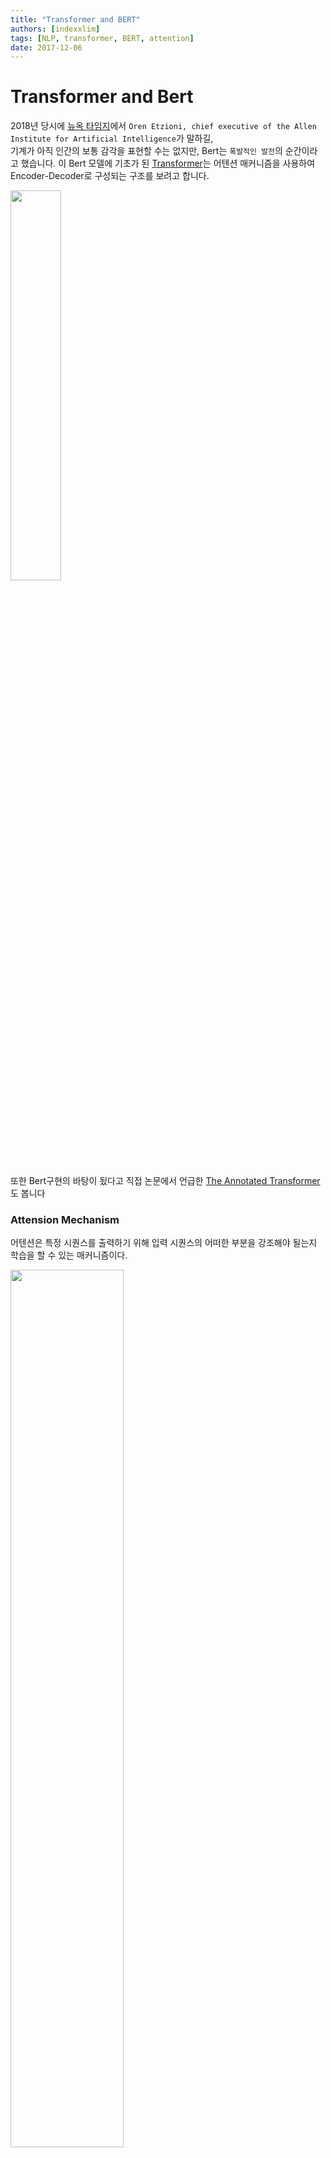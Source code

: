 ```yaml
---
title: "Transformer and BERT"
authors: [indexxlim]
tags: [NLP, transformer, BERT, attention]
date: 2017-12-06
---
```


# Transformer and Bert

2018년 당시에 [뉴옥 타임지]에서 `Oren Etzioni, chief executive of the Allen Institute for Artificial Intelligence`가 말하길,  
기계가 아직 인간의 보통 감각을 표현할 수는 없지만, Bert는 `폭발적인 발전`의 순간이라고 했습니다.
이 Bert 모델에 기초가 된 [Transformer]는 어텐션 매커니즘을 사용하여 Encoder-Decoder로 구성되는 구조를 보려고 합니다.

<!-- truncate -->

<img src="https://github.com/indexxlim/indexxlim.github.io/blob/main/diary.py/machine_learning/paper/./1_1_bert_transformer.png?raw=true" itemprop="image" width="40%" />

또한 Bert구현의 바탕이 됬다고 직접 논문에서 언급한 [The Annotated Transformer]도 봅니다

[뉴옥 타임지]: https://www.nytimes.com/2018/11/18/technology/artificial-intelligence-language.html 
[Transformer]: https://arxiv.org/abs/1706.03762
[The Annotated Transformer]: https://nlp.seas.harvard.edu/2018/04/03/attention.html


### Attension Mechanism

어텐션은 특정 시퀀스를 출력하기 위해 입력 시퀀스의 어떠한 부분을 강조해야 될는지 학습을 할 수 있는 매커니즘이다.

<img src="https://github.com/indexxlim/indexxlim.github.io/blob/main/diary.py/machine_learning/paper/./4_1_transformer.png?raw=true" itemprop="image" width="60%" />

어탠션 메커니즘은 간단히 말해서 특정 단어를 강조하는 것이다. 입력 시퀀스 중에서 특정 단어와 다른 단어가 시퀀스에서 출현시 강조되는 것이며, 그러한 강조 정보가 입력 시퀀스에 적용되어서 디코더에 입력되고, 매 디코더 시퀀스마다 이러한 계산이 진행되며 수많은 문장이 학습되면서 인코더 디코더에 입력되는 단어들의 상호간의 컨텍스트가 학습이 되는 구조이다.


<img src="https://github.com/indexxlim/indexxlim.github.io/blob/main/diary.py/machine_learning/paper/./4_2_transformer.png?raw=true" itemprop="image" width="60%" />

$$score(s_t, h_i )= s_t^T h_i 
\\e^t=[s_t^T h_1,…,s_t^T h_N]
\\a^t=softmax(e^t)
\\c_t = \sum_{i=1}^{N}a_i^t  h_i$$

원 논문에서는 t를 현재시점이라고 할 때, 인코더 출력벡터(s)와 은닉 상태 벡터(h)를 내적한 후에 소프트맥스(softmax)를 한다면 이를 어텐션 분포(attention distribution), 각각의 값을 어텐션 가중치(attention weight)라고 합니다. 이 가중치를 모두 더한다면 최종 출력 어텐션 값(attention value)이자 `문맥 벡터(context vector)`라고 정의한다. 그 후 실제 예측을 위해 어텐션 벡터와 인코더 출력벡터를 결합(concatenate)시켜 예측한다.



```python
import numpy as np
import torch
import torch.nn as nn
import torch.nn.functional as F
import math, copy, time
from torch.autograd import Variable
import matplotlib.pyplot as plt
import seaborn
seaborn.set_context(context="talk")
%matplotlib inline
```

## Transformer 

트랜스포머는 전반적인 시퀀스 전달 모델은 인코더와 디코더를 포함하는 복잡한 순환(recurrent) 또는 합성곱(convolution)을 기반으로 한다. 최고의 성능의 모델들은 또한 어텐션([attention]) 을 통해 인코더와 디코더를 연결하는데, 새로운 단순한 네트워크 아키텍처인 트랜스포머를 오로지 `어텐션 메커니즘`에 기초하고, recurrent와 convolution를 사용하지 않는다. 논문에서는 2가지 번역 작업 실험에서 모델은 병렬적이고 동시에 품질이 우수하다는 것을 보여줬다.

<img src="https://github.com/indexxlim/indexxlim.github.io/blob/main/diary.py/machine_learning/paper/./1_transformer.png?raw=true" itemprop="image" width="60%" />


[Attention]: https://arxiv.org/abs/1409.0473


### Positional Encoding

해당 모델에서는 순환(recurrence)이나  합성곱(convolution)을 전혀 사용하지 않았기 때문에, 반드시 위치 정보를 넣어줘야 한다.  따라서 positional encoding을 사용해서 입력 임베딩에 위치 정보를 넣어준다. 각 위치에 대해서 임베딩과 동일한 차원을 가지도록 인코딩을  해준 뒤 그 값을 임베딩값과 더해서 사용한다.

<img src="https://github.com/indexxlim/indexxlim.github.io/blob/main/diary.py/machine_learning/paper/./8_transformer.png?raw=true" itemprop="image" width="60%" />

positional encoding에는 여러 방법이 있지만 여기서는 입력 문장길이에 대한 제약사항을 줄이리 위해 sin, cos 함수를 사용해서 정형파로 구현해서 사용했다.
각 위치 pos와 dimension i에 대한 positional encoding값은 다음과 같이 구한다.

$${PE}_{(pos,2i)}=sin⁡(pos/10000^{2i/d_{model}})
{PE}_{(pos,2i+1)}=cos⁡(pos/10000^{2i/{d}_{model} })$$


```python
class PositionalEncoding(nn.Module):
    "Implement the PE function."
    def __init__(self, d_model, dropout, max_len=5000):
        super(PositionalEncoding, self).__init__()
        self.dropout = nn.Dropout(p=dropout)
        
        # Compute the positional encodings once in log space.
        pe = torch.zeros(max_len, d_model)
        position = torch.arange(0, max_len).unsqueeze(1)
        div_term = torch.exp(torch.arange(0, d_model, 2) *
                             -(math.log(10000.0) / d_model))
        pe[:, 0::2] = torch.sin(position * div_term)
        pe[:, 1::2] = torch.cos(position * div_term)
        pe = pe.unsqueeze(0)
        self.register_buffer('pe', pe)
        
    def forward(self, x):
        x = x + Variable(self.pe[:, :x.size(1)], 
                         requires_grad=False)
        return self.dropout(x)

```


```python
plt.figure(figsize=(15, 5))
pe = PositionalEncoding(20, 0)
y = pe.forward(Variable(torch.zeros(1, 100, 20)))
plt.plot(np.arange(100), y[0, :, 4:8].data.numpy())
plt.legend(["dim %d"%p for p in [4,5,6,7]])
None
```


    
![png](transformer_files/transformer_7_0.png)
    


### Positional Encoding Bert
이에 반해 bert에서는 입력 token embedding과 Position Embeddings, Segment Embeddings, 추가해 각각의 임베딩, 즉 3개의 임베딩을 합산하여 입력으로 사용한다. 여기서 Segment는 Bert의 특성상 2개의 문장을 사용하는데 그 문장을 구분하는 벡터이다.

<img src="https://github.com/indexxlim/indexxlim.github.io/blob/main/diary.py/machine_learning/paper/./bert_Embedding.png?raw=true" itemprop="image" width="70%" />



## Encoder & Decoder

<img src="https://github.com/indexxlim/indexxlim.github.io/blob/main/diary.py/machine_learning/paper/./5_1_transformer.png?raw=true" itemprop="image" width="50%" />

출력은 모두 512차원

### Encoder

인코더는 동일한 계층(layer)가 N개 반복되는 형태인데, 원 논문에서는 6번 반복했다. Encoder는 계층은 두개의  하위 계층(sub-layer)로 구성된다. 첫 하위 계층은 멀티헤드(multi-head) 자가 어텐션 메커니즘(self-attention mechanism)이고 두번째는 간단하게 점별수렴(point-wise)하는 완전연결층(fc-layer)이. 그리고 모델 전체적으로 각 하위 계층에 RC([residual connection])가 전달되고, 이는 역전파가 계산되어 경사 하강이 될 때 원본 값을  더한후에 오차(Loss)가 계산된다. 그 후 계층  값을 레이어 정규화([Layer Normalization])한다. 즉 각 하위 계층은 결과에 대해 잔차  값을 더하고 그 값을 레이어 정규화 한 값이 출력으로 나오게 된다.

### Decoder

디코더도 인코더와 마찬가지로 동일한 계층이 N개 반복되는 형태이고 6번 반복한다. 그러나 반복되는 계층은 인코더와는 다르게 3개의 하위 계층으로 구성되어 있는데, 2개는 기존의 인코더의 하위 계층과 동일하고 나머지 하나는 인코더의 출력에 대해 멀티헤드 어텐션을  계산하는 하위 계층이 추가됬고 RC와 정규화가 이루어진다. 그리고 자가 어텐션은 인코더와는 약간 다르게 마스킹(masking)을 추가했는데, 자가 어텐션을 할 때 현재 위치보다 뒤에 있는 단어는 변하지 못하도록 마스킹을 추가해줬다. 다른위치의 단어는 auto-regressive한 특성을 이용해 알고 있는 정보로만 계산한다.

<img src="https://github.com/indexxlim/indexxlim.github.io/blob/main/diary.py/machine_learning/paper/./5_2_transformer.png?raw=true" itemprop="image" width="50%" />

[Residual Connection]: https://arxiv.org/abs/1603.05027
[Layer Normalization]: https://arxiv.org/abs/1607.06450  



```python
class EncoderLayer(nn.Module):
    "Encoder is made up of self-attn and feed forward (defined below)"
    def __init__(self, size, self_attn, feed_forward, dropout):
        super(EncoderLayer, self).__init__()
        self.self_attn = self_attn
        self.feed_forward = feed_forward
        self.sublayer = clones(SublayerConnection(size, dropout), 2)
        self.size = size

    def forward(self, x, mask):
        "Follow Figure 1 (left) for connections."
        x = self.sublayer[0](x, lambda x: self.self_attn(x, x, x, mask))
        return self.sublayer[1](x, self.feed_forward)

class DecoderLayer(nn.Module):
    "Decoder is made of self-attn, src-attn, and feed forward (defined below)"
    def __init__(self, size, self_attn, src_attn, feed_forward, dropout):
        super(DecoderLayer, self).__init__()
        self.size = size
        self.self_attn = self_attn
        self.src_attn = src_attn
        self.feed_forward = feed_forward
        self.sublayer = clones(SublayerConnection(size, dropout), 3)
 
    def forward(self, x, memory, src_mask, tgt_mask):
        "Follow Figure 1 (right) for connections."
        m = memory
        x = self.sublayer[0](x, lambda x: self.self_attn(x, x, x, tgt_mask))
        x = self.sublayer[1](x, lambda x: self.src_attn(x, m, m, src_mask))
        return self.sublayer[2](x, self.feed_forward)    
```


### RC([Residual Connection])

각 인코더와 디코더는 [residual connection]

[residual connection]을 수식으로 나타낸다면 
$y_l=h(x_l)+F(x_l,W_l )$  
여기서 $f(y_l)$는 ${x}_{l+1}$의 항등함수고 $h(x_l )$는 $x_l$ 로 맵핑된다.

이 때,  $x_{(l+1)}$  ≡  $y_l$ 라고한다면,
$x_{(l+1)}=x_l+F(x_l,W_l )$ 이고  
재귀적으로 $(x_{(l+2)}=x_{(l+1)}+F(x_{(l+1)},W_{(l+1)}) =x_l+ F(x_l, W_l)+F(x_{(l+1)},W_{(l+1)}), etc.).$

$$x_L=x_l+\sum\limits^{L-1}_{i=1}F(x_i,W_i)$$
이 식을 미분하면 $\frac{∂ε}{∂x_l}=\frac{∂ε}{∂x_L} \frac{∂x_L}{∂x_l}  = \frac{∂ε}{∂x_L}  (1+\frac{∂}{∂x_l} \sum\limits^{L-1}_{i=1}  F(x_i,W_i))$

여기서 $\frac{∂ε}{∂x_L}$ 는 모든 레이어에 적용 되고,  F가 0이 되는 경우는 희박하기 때문에 가중치 $ε$ 가 매우 작더라도 `Vanishing Gradient`되는 경우는 거의 없다.

[Residual Connection]: https://arxiv.org/abs/1603.05027


```python
class SublayerConnection(nn.Module):
    """
    A residual connection followed by a layer norm.
    Note for code simplicity the norm is first as opposed to last.
    """
    def __init__(self, size, dropout):
        super(SublayerConnection, self).__init__()
        self.norm = LayerNorm(size)
        self.dropout = nn.Dropout(dropout)

    def forward(self, x, sublayer):
        "Apply residual connection to any sublayer with the same size."
        return x + self.dropout(sublayer(self.norm(x)))
```

### Scaled Dot-Product Attention

<img src="https://github.com/indexxlim/indexxlim.github.io/blob/main/diary.py/machine_learning/paper/./6_1_transformer.png?raw=true" itemprop="image" width="50%" />

해당 어텐션의 입력은 3가지이다. D개  차원을 가지는 queries(Q)와 keys(K), values(V)로 구성된다. 먼저 Q는 주로 디코더의 은닉 상태 벡터, K는 인코더의 은닉 상태 벡터, V는 K에 정렬 모델(alignment model)로 계산된 어텐션 가중치이다.  
- Query: query는 다른 모든 단어에 대해 점수를 매기기 위해 사용되는 현재 단어의 표현이다(키 사용). 우리는 현재 진행중인 프로세스 토큰의 질의에만 신경을 쓴다.  
- Key: key 벡터는 세그먼트에 있는 모든 단어에 대한 라벨과 같다. 관련된 단어들을 찾을 때 매칭된다.  
- Value: value 벡터는 실제 단어 표현이다. 각 단어가 얼마나 관련이 있는지 계산되었을 떄, value를 이용해서 현재 단어의 가중치를 계산한다.

비유를 하자면, query는 연구하고 있는 주제를 가지고 있는 메모라고 한다면, key는 캐비닛 안에 있는 폴더의 태그라고 할 때, 
태그를 스티커 메모와 일치시키면, 폴더의 내용은 value. 이 떄, 하나의 값만 찾는 것이 아니라 폴더의 혼합된 값의 조합을 찾은 후 query 벡터와 각 키 vector를 곱한 값이 각 폴더의 점수이다.  
즉, 하나의 query에 대해 모든 key들과 내적을 한 뒤 각 값을 k의 차원수인 $\sqrt{d}_{k}$로 나눠주면서 스케일링한다. 그리고 소프트맥스 함수를 씌운 후 마지막으로 값을 곱합다.
$\  Attension(Q, K, V)=softmax(\frac{(QK^T)}{√(d_k)})V$

<img src="https://github.com/indexxlim/indexxlim.github.io/blob/main/diary.py/machine_learning/paper/./6_3_transformer.png?raw=true" itemprop="image" width="50%" />


### Multi-Head Attention

<img src="https://github.com/indexxlim/indexxlim.github.io/blob/main/diary.py/machine_learning/paper/./7_1_transformer.png?raw=true" itemprop="image" width="50%" />

Query, key, value 들에 각각 다른 학습된 선형  투영(linear projection)을 h번 수행한다. 즉, 동일한 Q,K,V에 각각 다른 weight matrix W를 곱합니다. 그 후 각각 어텐션을 병합(concatenate)한다.

$$MultiHead(Q,K,V)=Concat(head_1,…,head_h)W^o
\\ where head_i=Attention(QW_i^Q,KW_i^K,VW_i^V)  $$

어텐션  레이어가  h개 씩으로 나눠짐에 따라 모델은 여러 개의 표현 공간(representation subspaces)들을 가지게 해주는데, Query, key, Value weight 행렬들은 학습이 된 후 각각의 입력벡터들에게 곱해져 벡터들을단어의 정보에 맞추어 투영시키게 된다.

<img src="././7_3_transformer.png" itemprop="image" />

###  Position-wise Feed-Forward Networks

어텐션 하위 계층에서 fully connected feed-forward network로 진행하는 과정이고 두개의 선형 회귀으로 구성되어 있다.

$\ FFN(x)=max⁡(0,xW1+b1)W2+b2FFN(x)=max⁡(0,xW1+b1)W2+b2$

두 레이어 사이에 Trasformer는 ReLU 함수를 Bert는 erf off [GELU]를 사용한다.

<img src="https://github.com/indexxlim/indexxlim.github.io/blob/main/diary.py/machine_learning/paper/./gelu_relu.png?raw=true" itemprop="image" width="50%" />


[GELU]: https://arxiv.org/abs/1606.08415



```python
def gelu(x):
    cdf = 0.5 * (1.0 + torch.erf(x / np.sqrt(2.0)))
    return x * cdf
```



## Why Self-Attention 

원 논문에서는 이 모델에서 순환나  합성곱을 사용하지 않고 자가 어탠션(self-attention)만을 사용한 이유에 대해서 알아보면, 3가지 이유로 자가 어탠션을 선택했다

1. 레이어당 전체 연산량이 줄어든다(시간복잡도).

2. 병렬화가 가능한 연산량이 늘어난다.

3. 거리가 먼 단어들의 종속성(long-range 또는 long-term dependency)때문

그리고 위의 3가지 외에 또 다른 이유는 어탠션을 사용하면 모델 자체의 동작을 해석하기 쉬워진다(interpretable). 어탠션 하나의 동작 뿐만 아니라 multi-head의 동작 또한 어떻게 동작하는지 이해하기 쉽다는 장점이 있다.


<img src="https://github.com/indexxlim/indexxlim.github.io/blob/main/diary.py/machine_learning/paper/./9_transformer.png?raw=true" itemprop="image" />

### reference 

•[Transformer]  
•[Bert]  
•[Attention]  
•[Residual Connection]  
•[Layer Normalization]  
•[Label Smoothing]

•[The Illustrated Transformer](https://jalammar.github.io/illustrated-transformer/)  
•[The Illustrated GPT-2 (Visualizing Transformer Language Models)](http://jalammar.github.io/illustrated-gpt2/#part-2-illustrated-self-attention)
•[https://pozalabs.github.io/transformer/](https://pozalabs.github.io/transformer/)  
•[http://freesearch.pe.kr/archives/4876#easy-footnote-bottom-2-4876](http://freesearch.pe.kr/archives/4876)  
•[https://wikidocs.net/22893](https://wikidocs.net/22893)  
•http://docs.likejazz.com/bert/

[Transformer]: https://arxiv.org/abs/1706.03762
[Bert]: https://arxiv.org/abs/1810.04805  
[Attention]: https://arxiv.org/abs/1409.0473
[Residual Connection]: https://arxiv.org/abs/1603.05027
[Layer Normalization]: https://arxiv.org/abs/1607.06450  
[Label Smoothing]: https://arxiv.org/pdf/1512.00567.pdf
[뉴옥 타임지]: https://www.nytimes.com/2018/11/18/technology/artificial-intelligence-language.html 



```python

```


```python

```

# BERT extention

### Bidirectional
저자는 unidirectional은 token-level에서 단점이 된다고 한다. GPT 같은 unidirectional 한 모델, 즉 모든 토큰은 이전 토큰만 참고할 수 있는 auto-regressive 모델과는 달리 BERT의 경우 이전과 이후의 정보를 모두 활용한다. 계산량도 물론 2배.

### Masked Language Model
은 문장의 다음 단어를 예측하는 것이 아니라 문장내 랜덤한 단어를 마스킹하고 이를 예측하도록 하는 방식으로 Word2Vec의 CBOW 모델과 유사하다. 하지만 MLM은 Context 토큰을 Center 토큰이 되도록 학습하고 Weights를 벡터로 갖는 CBOW와 달리, 마스킹된 토큰을 맞추도록 학습한 결과를 직접 벡터로 갖기 때문에 보다 직관적인 방식으로 볼 수 있다. 마스킹은 전체 단어의 15% 정도만 진행하며, 그 중에서도 모든 토큰을 마스킹 하는게 아니라 80% 정도만 <MASK>로 처리하고 10%는 랜덤한 단어, 나머지 10%는 정상적인 단어를 그대로 둔다.

### Next Sentence Prediction(NSP)

Bert는 2문장을 입력으로 넣을 때, ```[cls] 문장 [sep] 문장``` 형식을 입력으로 사용한다. 원저자 no NSP라면 Accuracy가 0.5정도 떨어진다고 하는데, 반론을 펼치는 논문도 많으므로 넘어간다.

### Effect of Model Size

Bert Base의 모델은 L=12, H=768, A=12 110M parameter  
Large 모델은 L=24, H=1024, A,16      340M parameter

다른 bi-LSTM([context2vec]) 같은 경우 히든벡터의 차원수를 200에서 600까지 올리는것은 유의미했지만 1000까지 올리는 것은 도움이 되지 않았다.  
반면 transformer는 대용량 모델의 학습을 가능케 한다.


[context2vec]: https://www.aclweb.org/anthology/K16-1006.pdf


```python

```
